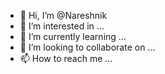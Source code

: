 - 👋 Hi, I’m @Nareshnik
- 👀 I’m interested in ...
- 🌱 I’m currently learning ...
- 💞️ I’m looking to collaborate on ...
- 📫 How to reach me ...

<!---
Nareshnik/Nareshnik is a ✨ special ✨ repository because its `README.md` (this file) appears on your GitHub profile.
You can click the Preview link to take a look at your changes.
--->
